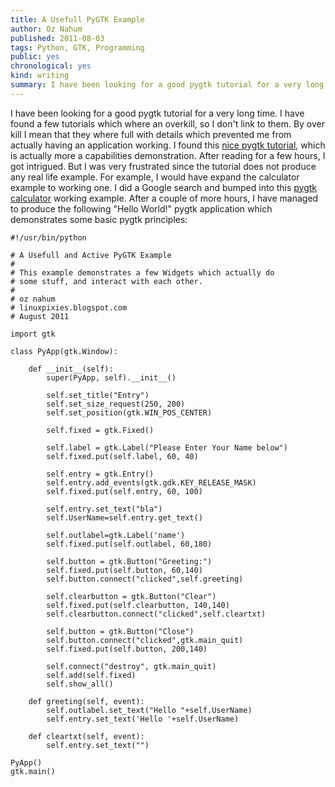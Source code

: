 ```yaml
---
title: A Usefull PyGTK Example
author: Oz Nahum
published: 2011-08-03
tags: Python, GTK, Programming
public: yes
chronological: yes
kind: writing 
summary: I have been looking for a good pygtk tutorial for a very long time. I have found a few tutorials which where an overkill, so I don't link to them.
---
```


I have been looking for a good pygtk tutorial for a very long time. I
have found a few tutorials which where an overkill, so I don't link to
them. By over kill I mean that they where full with details which
prevented me from actually having an application working.
I found this [nice pygtk tutorial](http://zetcode.com/tutorials/pygtktutorial/), which is
actually more a capabilities demonstration. After reading for a few
hours, I got intrigued. But I was very frustrated since the tutorial
does not produce any real life example. For example, I would have expand
the calculator example to working one. I did a Google search and bumped
into this [pygtk calculator](http://code.google.com/p/calculator-using-pygtk/) working
example. After a couple of more hours, I have managed to produce the
following "Hello World!" pygtk application which demonstrates some basic
pygtk principles:

    #!/usr/bin/python
    
    # A Usefull and Active PyGTK Example
    #
    # This example demonstrates a few Widgets which actually do 
    # some stuff, and interact with each other.
    #
    # oz nahum
    # linuxpixies.blogspot.com 
    # August 2011
    
    import gtk
    
    class PyApp(gtk.Window):
    
        def __init__(self):
            super(PyApp, self).__init__()
            
            self.set_title("Entry")
            self.set_size_request(250, 200)
            self.set_position(gtk.WIN_POS_CENTER)
    
            self.fixed = gtk.Fixed()
    
            self.label = gtk.Label("Please Enter Your Name below")
            self.fixed.put(self.label, 60, 40)
            
            self.entry = gtk.Entry()
            self.entry.add_events(gtk.gdk.KEY_RELEASE_MASK)
            self.fixed.put(self.entry, 60, 100)
            
            self.entry.set_text("bla")
            self.UserName=self.entry.get_text()  
    
            self.outlabel=gtk.Label('name')
            self.fixed.put(self.outlabel, 60,180)
            
            self.button = gtk.Button("Greeting:")
            self.fixed.put(self.button, 60,140)
            self.button.connect("clicked",self.greeting)
            
            self.clearbutton = gtk.Button("Clear")
            self.fixed.put(self.clearbutton, 140,140)
            self.clearbutton.connect("clicked",self.cleartxt)
           
            self.button = gtk.Button("Close")
            self.button.connect("clicked",gtk.main_quit)
            self.fixed.put(self.button, 200,140)
    
            self.connect("destroy", gtk.main_quit)
            self.add(self.fixed)
            self.show_all()
            
        def greeting(self, event):
            self.outlabel.set_text("Hello "+self.UserName)
            self.entry.set_text('Hello '+self.UserName)
            
        def cleartxt(self, event):
            self.entry.set_text("")
    
    PyApp()
    gtk.main()


